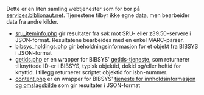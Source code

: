 
Dette er en liten samling webtjenester som for bor på [services.biblionaut.net](http://services.biblionaut.net). 
Tjenestene tilbyr ikke egne data, men bearbeider data fra andre kilder.

- [sru_iteminfo.php](public_html/sru_iteminfo.php) gir resultater fra søk mot SRU- eller z39.50-servere i JSON-format. Resultatene bearbeides med en enkel MARC-parser.
- [bibsys_holdings.php](public_html/bibsys_holdings.php) gir beholdningsinformasjon for et objekt fra BIBSYS i JSON-format
- [getids.php](public_html/getids.php) er en wrapper for BIBSYS' [getIds-tjeneste](http://adminwebservices.bibsys.no/objectIdService/getIds), som returnerer tilknyttede ID-er i BIBSYS, typisk objektid, dokid og/eller heftid for knyttid. I tillegg returnerer scriptet objektid for isbn-nummer.
- [content.php](public_html/content.php) er en wrapper for BIBSYS' [tjeneste for innholdsinformasjon og omslagsbilde](http://blogs.bibsys.no/discovery/2013/06/17/service-for-content-information-cover-images/) som gir resultater i JSON-format

